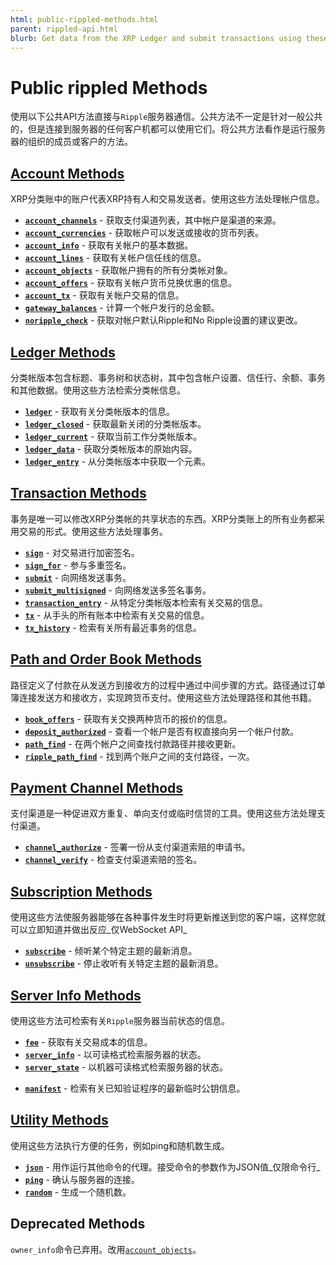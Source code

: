 ```yaml
---
html: public-rippled-methods.html
parent: rippled-api.html
blurb: Get data from the XRP Ledger and submit transactions using these public API methods.
---
```

# Public rippled Methods

使用以下公共API方法直接与`Ripple`服务器通信。公共方法不一定是针对一般公共的，但是连接到服务器的任何客户机都可以使用它们。将公共方法看作是运行服务器的组织的成员或客户的方法。


## [Account Methods](account-methods.html)

XRP分类账中的账户代表XRP持有人和交易发送者。使用这些方法处理帐户信息。

* **[`account_channels`](account_channels.html)** - 获取支付渠道列表，其中帐户是渠道的来源。
* **[`account_currencies`](account_currencies.html)** - 获取帐户可以发送或接收的货币列表。
* **[`account_info`](account_info.html)** - 获取有关帐户的基本数据。
* **[`account_lines`](account_lines.html)** - 获取有关帐户信任线的信息。
* **[`account_objects`](account_objects.html)** - 获取帐户拥有的所有分类帐对象。
* **[`account_offers`](account_offers.html)** - 获取有关帐户货币兑换优惠的信息。
* **[`account_tx`](account_tx.html)** - 获取有关帐户交易的信息。
* **[`gateway_balances`](gateway_balances.html)** - 计算一个帐户发行的总金额。
* **[`noripple_check`](noripple_check.html)** - 获取对帐户默认Ripple和No Ripple设置的建议更改。


## [Ledger Methods](ledger-methods.html)

分类帐版本包含标题、事务树和状态树，其中包含帐户设置、信任行、余额、事务和其他数据。使用这些方法检索分类帐信息。

* **[`ledger`](ledger.html)** - 获取有关分类帐版本的信息。
* **[`ledger_closed`](ledger_closed.html)** - 获取最新关闭的分类帐版本。
* **[`ledger_current`](ledger_current.html)** - 获取当前工作分类帐版本。
* **[`ledger_data`](ledger_data.html)** - 获取分类帐版本的原始内容。
* **[`ledger_entry`](ledger_entry.html)** - 从分类帐版本中获取一个元素。


## [Transaction Methods](transaction-methods.html)

事务是唯一可以修改XRP分类帐的共享状态的东西。XRP分类账上的所有业务都采用交易的形式。使用这些方法处理事务。


* **[`sign`](sign.html)** - 对交易进行加密签名。
* **[`sign_for`](sign_for.html)** - 参与多重签名。
* **[`submit`](submit.html)** - 向网络发送事务。
* **[`submit_multisigned`](submit_multisigned.html)** - 向网络发送多签名事务。
* **[`transaction_entry`](transaction_entry.html)** - 从特定分类帐版本检索有关交易的信息。
* **[`tx`](tx.html)** - 从手头的所有账本中检索有关交易的信息。
* **[`tx_history`](tx_history.html)** - 检索有关所有最近事务的信息。


## [Path and Order Book Methods](path-and-order-book-methods.html)

路径定义了付款在从发送方到接收方的过程中通过中间步骤的方式。路径通过订单簿连接发送方和接收方，实现跨货币支付。使用这些方法处理路径和其他书籍。

* **[`book_offers`](book_offers.html)** - 获取有关交换两种货币的报价的信息。
* **[`deposit_authorized`](deposit_authorized.html)** - 查看一个帐户是否有权直接向另一个帐户付款。
* **[`path_find`](path_find.html)** - 在两个帐户之间查找付款路径并接收更新。
* **[`ripple_path_find`](ripple_path_find.html)** - 找到两个账户之间的支付路径，一次。


## [Payment Channel Methods](payment-channel-methods.html)

支付渠道是一种促进双方重复、单向支付或临时信贷的工具。使用这些方法处理支付渠道。

* **[`channel_authorize`](channel_authorize.html)** - 签署一份从支付渠道索赔的申请书。
* **[`channel_verify`](channel_verify.html)** - 检查支付渠道索赔的签名。


## [Subscription Methods](subscription-methods.html)

使用这些方法使服务器能够在各种事件发生时将更新推送到您的客户端，这样您就可以立即知道并做出反应_仅WebSocket API_

* **[`subscribe`](subscribe.html)** - 倾听某个特定主题的最新消息。
* **[`unsubscribe`](unsubscribe.html)** - 停止收听有关特定主题的最新消息。


## [Server Info Methods](server-info-methods.html)

使用这些方法可检索有关`Ripple`服务器当前状态的信息。

* **[`fee`](fee.html)** - 获取有关交易成本的信息。
* **[`server_info`](server_info.html)** - 以可读格式检索服务器的状态。
* **[`server_state`](server_state.html)** - 以机器可读格式检索服务器的状态。
- **[`manifest`](manifest.html)** - 检索有关已知验证程序的最新临时公钥信息。

## [Utility Methods](utility-methods.html)

使用这些方法执行方便的任务，例如ping和随机数生成。

* **[`json`](json.html)** - 用作运行其他命令的代理。接受命令的参数作为JSON值_仅限命令行_
* **[`ping`](ping.html)** - 确认与服务器的连接。
* **[`random`](random.html)** - 生成一个随机数。


## Deprecated Methods

`owner_info`命令已弃用。改用[`account_objects`](account_objects.html)。
